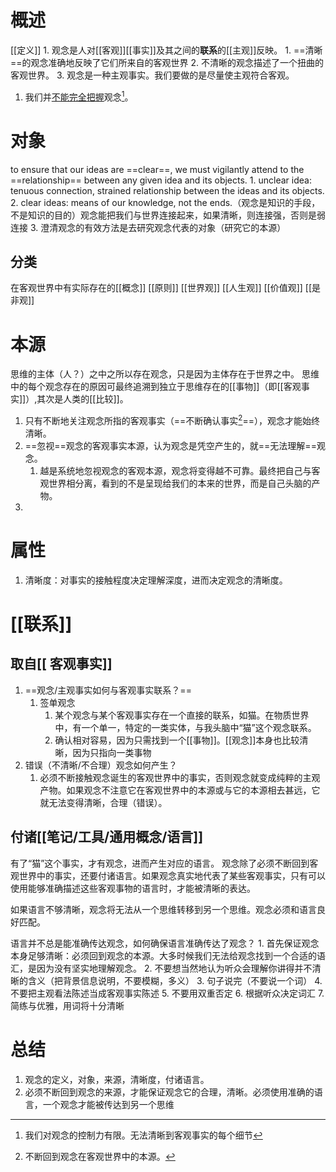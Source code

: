 # 概述
[[定义]] 
	1. 观念是人对[[客观]][[事实]]及其之间的**联系**的[[主观]]反映。
		1. ==清晰==的观念准确地反映了它们所来自的客观世界
		2. 不清晰的观念描述了一个扭曲的客观世界。
		3. 观念是一种主观事实。我们要做的是尽量使主观符合客观。
1. 我们并<u>不能完全把握</u>观念[^3]。
# 对象
to ensure that our ideas are ==clear==, we must vigilantly attend to the ==relationship== between any given idea and its objects.
	1. unclear idea: tenuous connection, strained relationship between the ideas and its objects.
	2. clear ideas: means of our knowledge, not the ends.（观念是知识的手段，不是知识的目的）观念能把我们与世界连接起来，如果清晰，则连接强，否则是弱连接
	3. 澄清观念的有效方法是去研究观念代表的对象（研究它的本源）
## 分类
在客观世界中有实际存在的[[概念]]
[[原则]] 
[[世界观]] 
[[人生观]] 
[[价值观]] 
[[是非观]] 
# 本源
思维的主体（人？）之中之所以存在观念，只是因为主体存在于世界之中。
思维中的每个观念存在的原因可最终追溯到独立于思维存在的[[事物]]（即[[客观事实]]）,其次是人类的[[比较]]。
1. 只有不断地关注观念所指的客观事实（==不断确认事实[^4]==），观念才能始终清晰。
2. ==忽视==观念的客观事实本源，认为观念是凭空产生的，就==无法理解==观念。
	1. 越是系统地忽视观念的客观本源，观念将变得越不可靠。最终把自己与客观世界相分离，看到的不是呈现给我们的本来的世界，而是自己头脑的产物。
3. 
# 属性
1. 清晰度：对事实的接触程度决定理解深度，进而决定观念的清晰度。
# [[联系]] 
## 取自[[ 客观事实]] 
1. ==观念/主观事实如何与客观事实联系？==
	1. 签单观念
		1. 某个观念与某个客观事实存在一个直接的联系，如猫。在物质世界中，有一个单一，特定的一类实体，与我头脑中“猫”这个观念联系。
		2. 确认相对容易，因为只需找到一个[[事物]]。[[观念]]本身也比较清晰，因为只指向一类事物
2. 错误（不清晰/不合理）观念如何产生？
	1. 必须不断接触观念诞生的客观世界中的事实，否则观念就变成纯粹的主观产物。如果观念不注意它在客观世界中的本源或与它的本源相去甚远，它就无法变得清晰，合理（错误）。
## 付诸[[笔记/工具/通用概念/语言]] 
有了“猫”这个事实，才有观念，进而产生对应的语言。
观念除了必须不断回到客观世界中的事实，还要付诸语言。如果观念真实地代表了某些客观事实，只有可以使用能够准确描述这些客观事物的语言时，才能被清晰的表达。

如果语言不够清晰，观念将无法从一个思维转移到另一个思维。观念必须和语言良好匹配。

语言并不总是能准确传达观念，如何确保语言准确传达了观念？
	1. 首先保证观念本身足够清晰：必须回到观念的本源。大多时候我们无法给观念找到一个合适的语汇，是因为没有坚实地理解观念。
	2. 不要想当然地认为听众会理解你讲得并不清晰的含义（把背景信息说明，不要模糊，多义）
	3. 句子说完（不要说一个词）
	4. 不要把主观看法陈述当成客观事实陈述
	5. 不要用双重否定
	6. 根据听众决定词汇
	7. 简练与优雅，用词将十分清晰


# 总结
1. 观念的定义，对象，来源，清晰度，付诸语言。
2. 必须不断回到观念的来源，才能保证观念它的合理，清晰。必须使用准确的语言，一个观念才能被传达到另一个思维

[^1]: 每个观念都源于对事实的描摹，但真实存在的事物却独立于观念之外。
[^2]: 如何检验观念是否正确反映了它和它的对象之间的关系？
[^3]: 我们对观念的控制力有限。无法清晰到客观事实的每个细节
[^4]: 不断回到观念在客观世界中的本源。